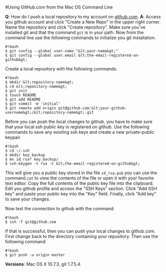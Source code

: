 #Using GitHub.com from the Mac OS Command Line

**Q**: How do I push a local repository to my account on [github.com](http://www.github.com). **A**: Access you github account and click "Create a New Repo" in the upper right corner. Name the repository and click "Create repository". Make sure you've installed git and that the command `git` is in your path. Now from the command line use the following commands to initialize you git installation.

    #!bash
    $ git config --global user.name "&lt;your-name&gt;"
    $ git config --global user.email &lt;the-email-registered-on-github&gt;
    
Create a local repository with the following commands.

    #!bash
    $ mkdir &lt;repository-name&gt;
    $ cd &lt;repository-name&gt;
    $ git init
    $ touch README
    $ git add README
    $ git commit -m 'initial'
    $ git remote add origin git@github.com:&lt;your-github-username&gt;/&lt;repository-name&gt;.git
    
Before you can push the local changes to github, you have to make sure that your local ssh public key is registered on github. Use the following commands to save any existing ssh keys and create a new private-public keypair.

    #!bash
    $ cd ~/.ssh
    $ mkdir key_backup
    $ mv id_rsa* key_backup/
    $ ssh-keygen -t rsa -C &lt;the-email-registered-on-github&gt;

This will give you a public key stored in the file `id_rsa.pub` you can use the command `cat` to view the contents of the file or open it with your favorite text editor. Copy the full contents of the public key file into the clipboard. Edit you github profile and access the "SSH Keys" section. Click "Add SSH key" and paste your public key into the "Key" field. Finally, click "Add key" to save your changes. 

Now test the connection to github with the command:

    #!bash
    $ ssh -T git@github.com
    
If that is successful, then you can push your local changes to github.com. First change back to the directory containing your repository. Then use the following command: 

    #!bash
    $ git push -u origin master

**Versions**: Mac OS X 10.7.3, git 1.7.5.4.